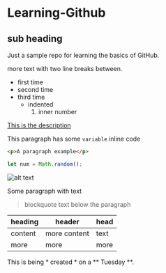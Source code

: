 # Learning-Github
## sub heading
Just a sample repo for learning the basics of GitHub.

more text with two line breaks between.

- first time
- second time
- third time
  - indented
    1. inner number

[This is the description](http://www.github.com)

This paragraph has some `variable` inline code

```html
<p>A paragraph example</p>
```
```javascript
let num = Math.random();
```

![alt text](https://picsum.photos/200)

Some paragraph with text
> blockquote text below the paragraph

| heading | header | head | 
| --- | --- | --- |
| content | more content | text |
| more | more | more |

This is being * created * on a ** Tuesday **.
